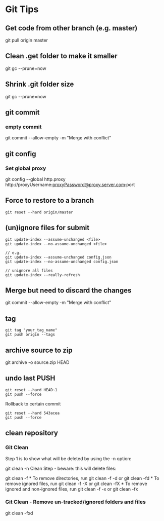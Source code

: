 # Git Tips
## Get code from other branch (e.g. master)

git pull origin master

## Clean .get folder to make it smaller

git gc --prune=now

## Shrink .git folder size
git gc --prune=now

## git commit
### empty commit
git commit --allow-empty -m "Merge with conflict"

## git config
### Set global proxy
git config --global http.proxy http://proxyUsername:proxyPassword@proxy.server.com:port

## Force to restore to a branch
`git reset --hard origin/master`

## (un)ignore files for submit
```
git update-index --assume-unchanged <file>
git update-index --no-assume-unchanged <file>

// e.g. 
git update-index --assume-unchanged config.json
git update-index --no-assume-unchanged config.json

// unignore all files
git update-index --really-refresh
```



## Merge but need to discard the changes
git commit --allow-empty -m "Merge with conflict"


## tag
```
git tag "your_tag_name"
git push origin --tags
```

## archive source to zip
git archive -o source.zip HEAD

## undo last PUSH
```
git reset --hard HEAD~1
git push --force
```
Rollback to certain commit
```
git reset --hard 543acea
git push --force
```
## clean repository

### Git Clean
Step 1 is to show what will be deleted by using the -n option:

git clean -n
Clean Step - beware: this will delete files:

git clean -f
	* To remove directories, run git clean -f -d or git clean -fd
	* To remove ignored files, run git clean -f -X or git clean -fX
	* To remove ignored and non-ignored files, run git clean -f -x or git clean -fx



### Git Clean - Remove un-tracked/ignored folders and files
git clean -fxd
